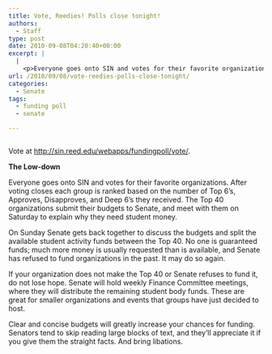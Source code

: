```yaml
---
title: Vote, Reedies! Polls close tonight!
authors: 
  - Staff
type: post
date: 2010-09-08T04:20:40+00:00
excerpt: |
  |
    <p>Everyone goes onto SIN and votes for their favorite organizations. After  voting closes each group is ranked based on the number of Top 6’s,  Approves, Disapproves, and Deep 6’s they received.</p>
url: /2010/09/08/vote-reedies-polls-close-tonight/
categories:
  - Senate
tags:
  - funding poll
  - senate

---
```

<p style="text-align: center;">
  <p style="text-align: center;">
    <a href="https://i1.wp.com/www.reedquest.org/wp-content/uploads/2010/09/funding-poll.jpg"><img class="size-full wp-image-163 aligncenter" title="funding poll" src="https://i1.wp.com/www.reedquest.org/wp-content/uploads/2010/09/funding-poll.jpg?resize=467%2C685" alt="" data-recalc-dims="1" /></a>
  </p>
  
  <p>
    Vote at <a href="http://sin.reed.edu/webapps/fundingpoll/vote/" class="broken_link">http://sin.reed.edu/webapps/fundingpoll/vote/</a>.
  </p>
  
  <p>
    <strong>The Low-down</strong>
  </p>
  
  <p>
    Everyone goes onto SIN and votes for their favorite organizations. After voting closes each group is ranked based on the number of Top 6’s, Approves, Disapproves, and Deep 6’s they received. The Top 40 organizations submit their budgets to Senate, and meet with them on Saturday to explain why they need student money.
  </p>
  
  <p>
    On Sunday Senate gets back together to discuss the budgets and split the available student activity funds between the Top 40. No one is guaranteed funds; much more money is usually requested than is available, and Senate has refused to fund organizations in the past. It may do so again.
  </p>
  
  <p>
    If your organization does not make the Top 40 or Senate refuses to fund it, do not lose hope. Senate will hold weekly Finance Committee meetings, where they will distribute the remaining student body funds. These are great for smaller organizations and events that groups have just decided to host.
  </p>
  
  <p>
    Clear and concise budgets will greatly increase your chances for funding. Senators tend to skip reading large blocks of text, and they’ll appreciate it if you give them the straight facts. And bring libations.
  </p>